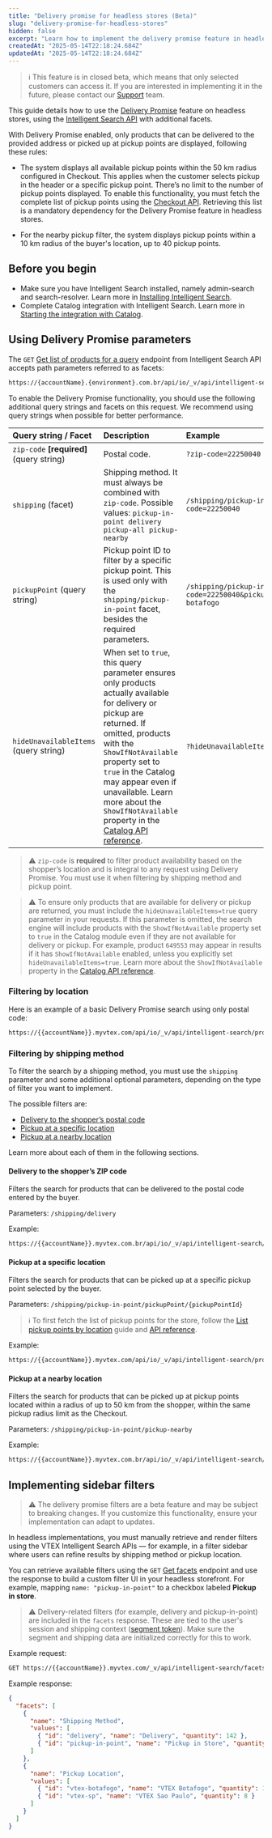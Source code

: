 ```yaml
---
title: "Delivery promise for headless stores (Beta)"
slug: "delivery-promise-for-headless-stores"
hidden: false
excerpt: "Learn how to implement the delivery promise feature in headless stores."
createdAt: "2025-05-14T22:18:24.684Z"
updatedAt: "2025-05-14T22:18:24.684Z"
---
```


>ℹ️ This feature is in closed beta, which means that only selected customers can access it. If you are interested in implementing it in the future, please contact our [Support](https://support.vtex.com/hc/en-us) team.

This guide details how to use the [Delivery Promise](https://help.vtex.com/en/tutorial/delivery-promise-beta--p9EJH9GgxL0JceA6dBswd) feature on headless stores, using the [Intelligent Search API](https://developers.vtex.com/docs/api-reference/intelligent-search-api) with additional facets.

With Delivery Promise enabled, only products that can be delivered to the provided address or picked up at pickup points are displayed, following these rules:

* The system displays all available pickup points within the 50 km radius configured in Checkout. This applies when the customer selects pickup in the header or a specific pickup point. There’s no limit to the number of pickup points displayed. To enable this functionality, you must fetch the complete list of pickup points using the [Checkout API](https://developers.vtex.com/docs/api-reference/checkout-api#get-/api/checkout/pub/pickup-points). Retrieving this list is a mandatory dependency for the Delivery Promise feature in headless stores.

* For the nearby pickup filter, the system displays pickup points within a 10 km radius of the buyer's location, up to 40 pickup points.

## Before you begin

* Make sure you have Intelligent Search installed, namely admin-search and search-resolver. Learn more in [Installing Intelligent Search](https://help.vtex.com/en/tracks/vtex-intelligent-search--19wrbB7nEQcmwzDPl1l4Cb/4mwZGH252R3CCPRim8v0F3).
* Complete Catalog integration with Intelligent Search. Learn more in [Starting the integration with Catalog](https://help.vtex.com/en/tracks/vtex-intelligent-search--19wrbB7nEQcmwzDPl1l4Cb/2wBsO1AKTQZ04idbTKszI4).

## Using Delivery Promise parameters

The `GET` [Get list of products for a query](https://developers.vtex.com/docs/api-reference/intelligent-search-api#get-/product_search/-facets-) endpoint from Intelligent Search API accepts path parameters referred to as facets:

```txt
https://{accountName}.{environment}.com.br/api/io/_v/api/intelligent-search/product_search/{facets}
```

To enable the Delivery Promise functionality, you should use the following additional query strings and facets on this request. We recommend using query strings when possible for better performance.

| Query string / Facet | Description | Example |
| :---- | :---- | :---- |
| `zip-code` **\[required\]** (query string) | Postal code. | `?zip-code=22250040`
| `shipping` (facet)  | Shipping method. It must always be combined with `zip-code`. Possible values: `pickup-in-point delivery pickup-all pickup-nearby` | `/shipping/pickup-in-point/?zip-code=22250040` |
| `pickupPoint` (query string) | Pickup point ID to filter by a specific pickup point. This is used only with the `shipping/pickup-in-point` facet, besides the required parameters.| `/shipping/pickup-in-point?zip-code=22250040&pickupPoint=vtex-botafogo` |
| `hideUnavailableItems` (query string) | When set to `true`, this query parameter ensures only products actually available for delivery or pickup are returned. If omitted, products with the `ShowIfNotAvailable` property set to `true` in the Catalog may appear even if unavailable. Learn more about the `ShowIfNotAvailable` property in the [Catalog API reference](https://developers.vtex.com/docs/api-reference/catalog-api?endpoint=get-/api/catalog_system/pvt/sku/stockkeepingunitbyid/-skuId-). | `?hideUnavailableItems=true` |

>⚠️ `zip-code` is **required** to filter product availability based on the shopper’s location and is integral to any request using Delivery Promise. You must use it when filtering by shipping method and pickup point.

>⚠️ To ensure only products that are available for delivery or pickup are returned, you must include the `hideUnavailableItems=true` query parameter in your requests. If this parameter is omitted, the search engine will include products with the `ShowIfNotAvailable` property set to `true` in the Catalog module even if they are not available for delivery or pickup. For example, product `649553` may appear in results if it has `ShowIfNotAvailable` enabled, unless you explicitly set `hideUnavailableItems=true`. Learn more about the `ShowIfNotAvailable` property in the [Catalog API reference](https://developers.vtex.com/docs/api-reference/catalog-api?endpoint=get-/api/catalog_system/pvt/sku/stockkeepingunitbyid/-skuId-).

### Filtering by location

Here is an example of a basic Delivery Promise search using only postal code:

```txt
https://{{accountName}}.myvtex.com/api/io/_v/api/intelligent-search/product_search?zip-code=22250040
```

### Filtering by shipping method

To filter the search by a shipping method, you must use the `shipping` parameter and some additional optional parameters, depending on the type of filter you want to implement.

The possible filters are:

* [Delivery to the shopper’s postal code](#delivery-to-the-shoppers-zip-code)
* [Pickup at a specific location](#pickup-at-a-specific-location)
* [Pickup at a nearby location](?tab=t.0#heading=h.qzpibergwrec)

Learn more about each of them in the following sections.

#### Delivery to the shopper’s ZIP code

Filters the search for products that can be delivered to the postal code entered by the buyer.

Parameters: `/shipping/delivery`

Example:

```txt
https://{{accountName}}.myvtex.com.br/api/io/_v/api/intelligent-search/product_search/shipping/delivery?zip-code=22250040
```

#### Pickup at a specific location

Filters the search for products that can be picked up at a specific pickup point selected by the buyer.

Parameters: `/shipping/pickup-in-point/pickupPoint/{pickupPointId}`

>ℹ️ To first fetch the list of pickup points for the store, follow the [List pickup points by location](https://developers.vtex.com/docs/guides/list-pickup-points-by-location) guide and [API reference](https://developers.vtex.com/docs/api-reference/checkout-api#get-/api/checkout/pub/pickup-points).

Example:

```txt
https://{{accountName}}.myvtex.com/api/io/_v/api/intelligent-search/product_search/shipping/pickup-in-point/pickupPoint/vtex-botafogo?zip-code=22250040
```

#### Pickup at a nearby location

Filters the search for products that can be picked up at pickup points located within a radius of up to 50 km from the shopper, within the same pickup radius limit as the Checkout.

Parameters: `/shipping/pickup-in-point/pickup-nearby`

Example:

```txt
https://{{accountName}}.myvtex.com.br/api/io/_v/api/intelligent-search/product_search/shipping/pickup-in-point/pickup-nearby?zip-code=22250040
```

## Implementing sidebar filters

>⚠️ The delivery promise filters are a beta feature and may be subject to breaking changes. If you customize this functionality, ensure your implementation can adapt to updates.

In headless implementations, you must manually retrieve and render filters using the VTEX Intelligent Search APIs — for example, in a filter sidebar where users can refine results by shipping method or pickup location.

You can retrieve available filters using the `GET` [Get facets](https://developers.vtex.com/docs/api-reference/intelligent-search-api#get-/facets/-facets-) endpoint and use the response to build a custom filter UI in your headless storefront. For example, mapping `name: "pickup-in-point"` to a checkbox labeled **Pickup in store**.

>⚠️ Delivery-related filters (for example, delivery and pickup-in-point) are included in the `facets` response. These are tied to the user's session and shipping context ([segment token](https://developers.vtex.com/docs/api-reference/session-manager-api#post-/api/sessions)). Make sure the segment and shipping data are initialized correctly for this to work.

Example request:

```txt
GET https://{{accountName}}.myvtex.com/_v/api/intelligent-search/facets/?query=moisturizer
```

Example response:

```json
{
  "facets": [
    {
      "name": "Shipping Method",
      "values": [
        { "id": "delivery", "name": "Delivery", "quantity": 142 },
        { "id": "pickup-in-point", "name": "Pickup in Store", "quantity": 37 }
      ]
    },
    {
      "name": "Pickup Location",
      "values": [
        { "id": "vtex-botafogo", "name": "VTEX Botafogo", "quantity": 12 },
        { "id": "vtex-sp", "name": "VTEX Sao Paulo", "quantity": 8 }
      ]
    }
  ]
}
```
